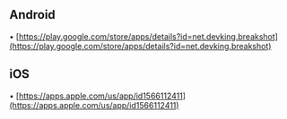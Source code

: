 　

## Android

• [https://play.google.com/store/apps/details?id=net.devking.breakshot](https://play.google.com/store/apps/details?id=net.devking.breakshot)

## iOS

• [https://apps.apple.com/us/app/id1566112411](https://apps.apple.com/us/app/id1566112411)
